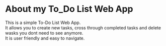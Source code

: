 # About my To_Do List Web App
This is a simple To-Do List Web App. <br>
It allows you to create new tasks, cross through completed tasks and delete wasks you dont need to see anymore. <br>
It is user friendly and easy to navigate.
